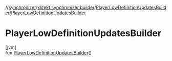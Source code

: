 //[synchronizer](../../../index.md)/[xlitekt.synchronizer.builder](../index.md)/[PlayerLowDefinitionUpdatesBuilder](index.md)/[PlayerLowDefinitionUpdatesBuilder](-player-low-definition-updates-builder.md)

# PlayerLowDefinitionUpdatesBuilder

[jvm]\
fun [PlayerLowDefinitionUpdatesBuilder](-player-low-definition-updates-builder.md)()
